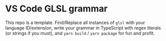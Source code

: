 # VS Code GLSL grammar

This repo is a template. Find/Replace all instances of `glsl` with your language ID/extension, write your grammar in TypeScript with regex literals (or strings if you must), and `yarn build` / `yarn package` for fun and profit.
